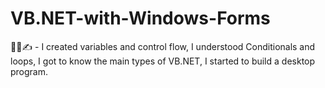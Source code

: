 # VB.NET-with-Windows-Forms
👨‍💻✍️ - I created variables and control flow, I understood Conditionals and loops, I got to know the main types of VB.NET, I started to build a desktop program.
